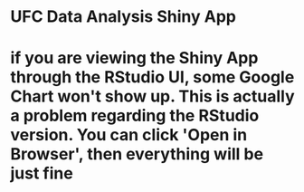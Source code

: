 # UFC Data Analysis Shiny App
# if you are viewing the Shiny App through the RStudio UI, some Google Chart won't show up. This is actually a problem regarding the RStudio version. You can click 'Open in Browser', then everything will be just fine
